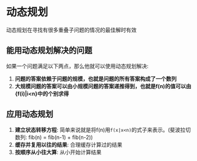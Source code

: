 # 动态规划
动态规划在寻找有很多重叠子问题的情况的最佳解时有效

## 能用动态规划解决的问题
如果一个问题满足以下两点，那么他就可以使用动态规划解决:
1. **问题的答案依赖于问题的规模，也就是问题的所有答案构成了一个数列**
2. **大规模问题的答案可以由小规模问题的答案递推得到，也就是f(n)的值可以由{f(i)|i<n}中的个别求得**

## 应用动态规划
1. **建立状态转移方程**: 简单来说就是将f(n)用`f(x|x<n)`的式子来表示。(斐波拉切数列: fib(n) = fib(n-1) + fib(n-2))
2. **缓存并复用以往的结果**: 合理缓存计算过的结果
3. **按顺序从小往大算**: 从小开始计算结果